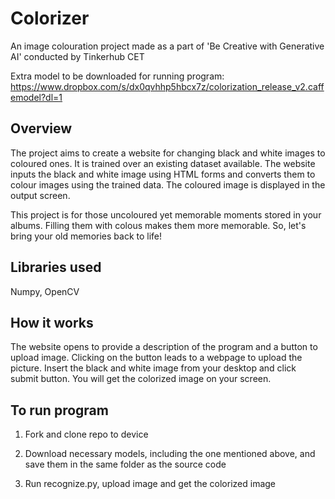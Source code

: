 # Colorizer
An image colouration project made as a part of 'Be Creative with Generative AI' conducted by Tinkerhub CET

Extra model to be downloaded for running program: https://www.dropbox.com/s/dx0qvhhp5hbcx7z/colorization_release_v2.caffemodel?dl=1

## Overview

The project aims to create a website for changing black and white images to coloured ones. It is trained over an existing dataset available. The website inputs the black and white image using HTML forms and converts them to colour images using the trained data. The coloured image is displayed in the output screen.

This project is for those uncoloured yet memorable moments stored in your albums. Filling them with colous makes them more memorable. So, let's bring your old memories back to life!

## Libraries used

Numpy, OpenCV

## How it works

The website opens to provide a description of the program and a button to upload image. Clicking on the button leads to a webpage to upload the picture. Insert the black and white image from your desktop and click submit button. You will get the colorized image on your screen.

## To run program

1. Fork and clone repo to device 

2. Download necessary models, including the one mentioned above, and save them in the same folder as the source code 

3. Run recognize.py, upload image and get the colorized image
